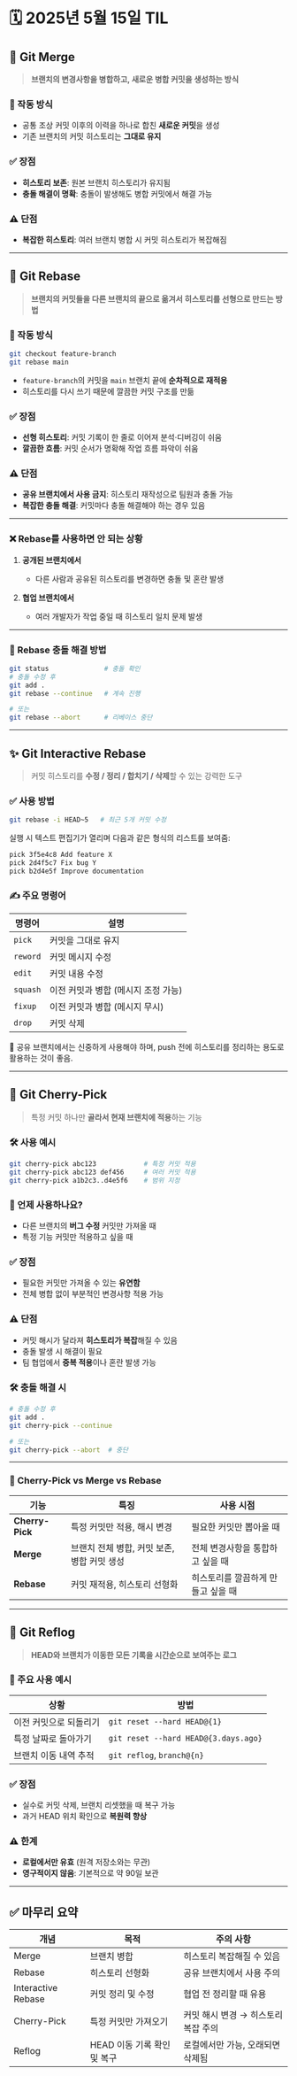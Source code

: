 # 🗓️ 2025년 5월 15일 TIL

## 🌿 Git Merge

> **브랜치의 변경사항을 병합하고, 새로운 병합 커밋을 생성하는 방식**

### 📌 작동 방식

* 공통 조상 커밋 이후의 이력을 하나로 합친 **새로운 커밋**을 생성
* 기존 브랜치의 커밋 히스토리는 **그대로 유지**

### ✅ 장점

* **히스토리 보존**: 원본 브랜치 히스토리가 유지됨
* **충돌 해결이 명확**: 충돌이 발생해도 병합 커밋에서 해결 가능

### ⚠️ 단점

* **복잡한 히스토리**: 여러 브랜치 병합 시 커밋 히스토리가 복잡해짐

---

## 🌱 Git Rebase

> **브랜치의 커밋들을 다른 브랜치의 끝으로 옮겨서 히스토리를 선형으로 만드는 방법**

### 📌 작동 방식

```bash
git checkout feature-branch
git rebase main
```

* `feature-branch`의 커밋을 `main` 브랜치 끝에 **순차적으로 재적용**
* 히스토리를 다시 쓰기 때문에 깔끔한 커밋 구조를 만듦

### ✅ 장점

* **선형 히스토리**: 커밋 기록이 한 줄로 이어져 분석·디버깅이 쉬움
* **깔끔한 흐름**: 커밋 순서가 명확해 작업 흐름 파악이 쉬움

### ⚠️ 단점

* **공유 브랜치에서 사용 금지**: 히스토리 재작성으로 팀원과 충돌 가능
* **복잡한 충돌 해결**: 커밋마다 충돌 해결해야 하는 경우 있음

---

### ❌ Rebase를 사용하면 안 되는 상황

1. **공개된 브랜치에서**

   * 다른 사람과 공유된 히스토리를 변경하면 충돌 및 혼란 발생

2. **협업 브랜치에서**

   * 여러 개발자가 작업 중일 때 히스토리 일치 문제 발생

---

### 🔧 Rebase 충돌 해결 방법

```bash
git status              # 충돌 확인
# 충돌 수정 후
git add .
git rebase --continue   # 계속 진행

# 또는
git rebase --abort      # 리베이스 중단
```

---

## ✨ Git Interactive Rebase

> 커밋 히스토리를 **수정 / 정리 / 합치기 / 삭제**할 수 있는 강력한 도구

### ✅ 사용 방법

```bash
git rebase -i HEAD~5   # 최근 5개 커밋 수정
```

실행 시 텍스트 편집기가 열리며 다음과 같은 형식의 리스트를 보여줌:

```bash
pick 3f5e4c8 Add feature X
pick 2d4f5c7 Fix bug Y
pick b2d4e5f Improve documentation
```

### ✍️ 주요 명령어

| 명령어      | 설명                    |
| -------- | --------------------- |
| `pick`   | 커밋을 그대로 유지            |
| `reword` | 커밋 메시지 수정             |
| `edit`   | 커밋 내용 수정              |
| `squash` | 이전 커밋과 병합 (메시지 조정 가능) |
| `fixup`  | 이전 커밋과 병합 (메시지 무시)    |
| `drop`   | 커밋 삭제                 |

🛑 공유 브랜치에서는 신중하게 사용해야 하며, push 전에 히스토리를 정리하는 용도로 활용하는 것이 좋음.

---

## 🍒 Git Cherry-Pick

> 특정 커밋 하나만 **골라서 현재 브랜치에 적용**하는 기능

### 🛠️ 사용 예시

```bash
git cherry-pick abc123            # 특정 커밋 적용
git cherry-pick abc123 def456     # 여러 커밋 적용
git cherry-pick a1b2c3..d4e5f6    # 범위 지정
```

### 🧰 언제 사용하나요?

* 다른 브랜치의 **버그 수정** 커밋만 가져올 때
* 특정 기능 커밋만 적용하고 싶을 때

### ✅ 장점

* 필요한 커밋만 가져올 수 있는 **유연함**
* 전체 병합 없이 부분적인 변경사항 적용 가능

### ⚠️ 단점

* 커밋 해시가 달라져 **히스토리가 복잡**해질 수 있음
* 충돌 발생 시 해결이 필요
* 팀 협업에서 **중복 적용**이나 혼란 발생 가능

### 🛠️ 충돌 해결 시

```bash
# 충돌 수정 후
git add .
git cherry-pick --continue

# 또는
git cherry-pick --abort  # 중단
```

---

### 🍒 Cherry-Pick vs Merge vs Rebase

| 기능              | 특징                         | 사용 시점               |
| --------------- | -------------------------- | ------------------- |
| **Cherry-Pick** | 특정 커밋만 적용, 해시 변경           | 필요한 커밋만 뽑아올 때       |
| **Merge**       | 브랜치 전체 병합, 커밋 보존, 병합 커밋 생성 | 전체 변경사항을 통합하고 싶을 때  |
| **Rebase**      | 커밋 재적용, 히스토리 선형화           | 히스토리를 깔끔하게 만들고 싶을 때 |

---

## 🔁 Git Reflog

> **HEAD와 브랜치가 이동한 모든 기록을 시간순으로 보여주는 로그**

### 📌 주요 사용 예시

| 상황           | 방법                                   |
| ------------ | ------------------------------------ |
| 이전 커밋으로 되돌리기 | `git reset --hard HEAD@{1}`          |
| 특정 날짜로 돌아가기  | `git reset --hard HEAD@{3.days.ago}` |
| 브랜치 이동 내역 추적 | `git reflog`, `branch@{n}`           |

### ✅ 장점

* 실수로 커밋 삭제, 브랜치 리셋했을 때 복구 가능
* 과거 HEAD 위치 확인으로 **복원력 향상**

### ⚠️ 한계

* **로컬에서만 유효** (원격 저장소와는 무관)
* **영구적이지 않음**: 기본적으로 약 90일 보관

---

## ✅ 마무리 요약

| 개념                 | 목적                 | 주의 사항                 |
| ------------------ | ------------------ | --------------------- |
| Merge              | 브랜치 병합             | 히스토리 복잡해질 수 있음        |
| Rebase             | 히스토리 선형화           | 공유 브랜치에서 사용 주의        |
| Interactive Rebase | 커밋 정리 및 수정         | 협업 전 정리할 때 유용         |
| Cherry-Pick        | 특정 커밋만 가져오기        | 커밋 해시 변경 → 히스토리 복잡 주의 |
| Reflog             | HEAD 이동 기록 확인 및 복구 | 로컬에서만 가능, 오래되면 삭제됨    |

